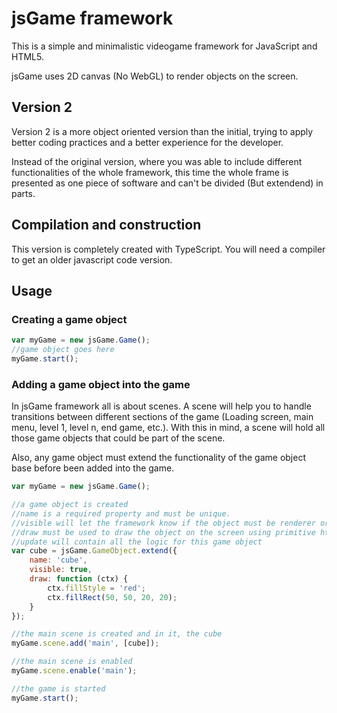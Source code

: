 # jsGame framework

This is a simple and minimalistic videogame framework for JavaScript and HTML5.

jsGame uses 2D canvas (No WebGL) to render objects on the screen.

## Version 2

Version 2 is a more object oriented version than the initial, trying to apply 
better coding practices and a better experience for the developer.

Instead of the original version, where you was able to include different functionalities
of the whole framework, this time the whole frame is presented as one piece of software
and can't be divided (But extendend) in parts.

## Compilation and construction

This version is completely created with TypeScript. You will need a compiler to get an older
javascript code version. 

## Usage

### Creating a game object

```javascript
var myGame = new jsGame.Game();
//game object goes here
myGame.start();
```

### Adding a game object into the game

In jsGame framework all is about scenes. A scene will help you to handle transitions between
different sections of the game (Loading screen, main menu, level 1, level n, end game, etc.).
With this in mind, a scene will hold all those game objects that could be part of the scene.

Also, any game object must extend the functionality of the game object base before been added
into the game.

```javascript
var myGame = new jsGame.Game();

//a game object is created
//name is a required property and must be unique.
//visible will let the framework know if the object must be renderer or not
//draw must be used to draw the object on the screen using primitive html5 directives
//update will contain all the logic for this game object 
var cube = jsGame.GameObject.extend({
    name: 'cube',
    visible: true,
    draw: function (ctx) {
        ctx.fillStyle = 'red';
        ctx.fillRect(50, 50, 20, 20);
    }
});

//the main scene is created and in it, the cube
myGame.scene.add('main', [cube]);

//the main scene is enabled
myGame.scene.enable('main');

//the game is started
myGame.start();
```
